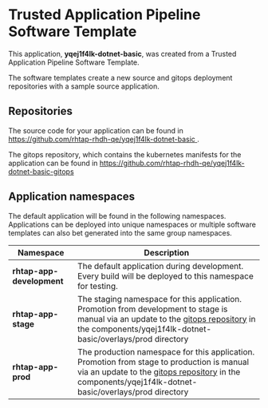 # Trusted Application Pipeline Software Template

This application, **yqej1f4lk-dotnet-basic**, was created from a Trusted Application Pipeline Software Template.

The software templates create a new source and gitops deployment repositories with a sample source application. 

## Repositories

The source code for your application can be found in [https://github.com/rhtap-rhdh-qe/yqej1f4lk-dotnet-basic ](https://github.com/rhtap-rhdh-qe/yqej1f4lk-dotnet-basic ).
 
The gitops repository, which contains the kubernetes manifests for the application can be found in 
[https://github.com/rhtap-rhdh-qe/yqej1f4lk-dotnet-basic-gitops ](https://github.com/rhtap-rhdh-qe/yqej1f4lk-dotnet-basic-gitops ) 

## Application namespaces 

The default application will be found in the following namespaces. Applications can be deployed into unique namespaces or multiple software templates can also bet generated into the same group namespaces.  

|  Namespace   |  Description   |  
| -------- | -------- |   
| **rhtap-app-development** | The default application during development. Every build will be deployed to this namespace for testing. | 
| **rhtap-app-stage** | The staging namespace for this application. Promotion from development to stage is manual via an update to the [gitops repository](https://github.com/rhtap-rhdh-qe/yqej1f4lk-dotnet-basic-gitops ) in the components/yqej1f4lk-dotnet-basic/overlays/prod directory |  
| **rhtap-app-prod** | The production namespace for this application. Promotion from stage to production is manual via an update to the [gitops repository](https://github.com/rhtap-rhdh-qe/yqej1f4lk-dotnet-basic-gitops ) in the components/yqej1f4lk-dotnet-basic/overlays/prod directory | 